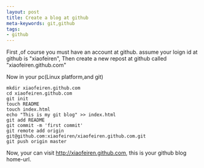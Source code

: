 ```yaml
---
layout: post
title: Create a blog at github
meta-keywords: git,github   
tags:
- github
---
```


First ,of course you must have an account at github.
 assume your loign id at github is "xiaofeiren",
Then create a new repost at github called "xiaofeiren.github.com"

Now in your pc(Linux platform,and git)
```
mkdir xiaofeiren.github.com
cd xiaofeiren.github.com
git init
touch README
touch index.html
echo "This is my git blog" >> index.html
git add README
git commit -m 'first commit'
git remote add origin git@github.com:xiaofeiren/xiaofeiren.github.com.git
git push origin master
```

Now, your can visit http://xiaofeiren.github.com, this is your github blog home-url.

